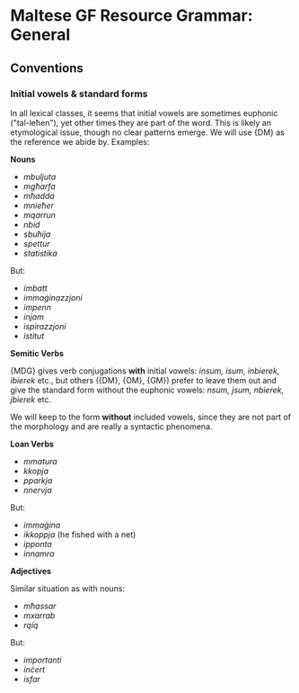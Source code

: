 # Maltese GF Resource Grammar: General

## Conventions

### Initial vowels & standard forms

In all lexical classes, it seems that initial vowels are sometimes euphonic ("tal-leħen"), yet other times they are part of the word.
This is likely an etymological issue, though no clear patterns emerge. We will use {DM} as the reference we abide by. Examples:

**Nouns**

- _mbuljuta_
- _mgħarfa_
- _mħadda_
- _mnieħer_
- _mqarrun_
- _nbid_
- _sbuħija_
- _spettur_
- _statistika_

But:

- _imbatt_
- _immaġinazzjoni_
- _impenn_
- _injam_
- _ispirazzjoni_
- _istitut_

**Semitic Verbs**

{MDG} gives verb conjugations **with** initial vowels: _insum, isum, inbierek, ibierek_ etc., 
but others ({DM}, {OM}, {GM}) prefer to leave them out and give the standard form without the euphonic vowels: _nsum, jsum, nbierek, jbierek_ etc.

We will keep to the form **without** included vowels, since they are not part of the morphology and are really a syntactic phenomena.

**Loan Verbs**

- _mmatura_
- _kkopja_
- _pparkja_
- _nnervja_

But:

- _immaġina_
- _ikkoppja_ (he fished with a net)
- _ipponta_
- _innamra_

**Adjectives**

Similar situation as with nouns:

- _mħassar_
- _mxarrab_
- _rqiq_

But:

- _importanti_
- _inċert_
- _isfar_

